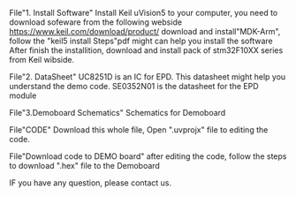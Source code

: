 File"1. Install Software"
Install Keil uVision5 to your computer, you need to download sofeware from the following webside
https://www.keil.com/download/product/
download and install"MDK-Arm", follow the "keil5 install Steps"pdf might can help you install the software
After finish the installition, download and install pack of stm32F10XX series from Keil wibside.

File"2. DataSheet"
UC8251D is an IC for EPD. This datasheet might help you understand the demo code.
SE0352N01 is the datasheet for the EPD module

File"3.Demoboard Schematics"
Schematics for Demoboard

File"CODE"
Download this whole file,  Open ".uvprojx" file to editing the code.

File"Download code to DEMO board"
after editing the code, follow the steps to download ".hex" file to the Demoboard

IF you have any question, please contact us.
